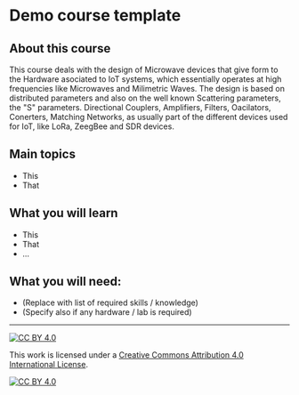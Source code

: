 # Demo course template
## About this course

This course deals with the design of Microwave devices that give form to the Hardware asociated to IoT systems, which essentially operates at high frequencies like Microwaves and Milimetric Waves.
The design is based on distributed parameters and also on the well known Scattering parameters, the "S" parameters.
Directional Couplers, Amplifiers, Filters, Oacilators, Conerters, Matching Networks, as usually part of the different devices used for IoT, like LoRa, ZeegBee and SDR devices.

## Main topics
* This
* That

## What you will learn
* This
* That
* ...

## What you will need:
* (Replace with list of required skills / knowledge)
* (Specify also if any hardware / lab is required)


***
[![CC BY 4.0][cc-by-shield]][cc-by]

This work is licensed under a
[Creative Commons Attribution 4.0 International License][cc-by].

[![CC BY 4.0][cc-by-image]][cc-by]

[cc-by]: http://creativecommons.org/licenses/by/4.0/
[cc-by-image]: https://i.creativecommons.org/l/by/4.0/88x31.png
[cc-by-shield]: https://img.shields.io/badge/License-CC%20BY%204.0-lightgrey.svg

